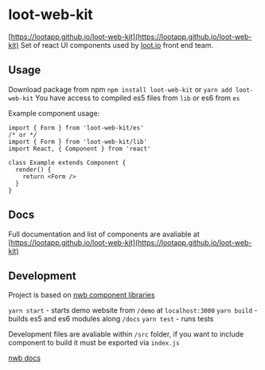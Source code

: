 # loot-web-kit
[https://lootapp.github.io/loot-web-kit](https://lootapp.github.io/loot-web-kit)
Set of react UI components used by [loot.io](https://loot.io) front end team.

## Usage
Download package from npm `npm install loot-web-kit` or `yarn add loot-web-kit`
You have access to compiled es5 files from `lib` or es6 from `es`

Example component usage:
```
import { Form } from 'loot-web-kit/es'
/* or */
import { Form } from 'loot-web-kit/lib'
import React, { Component } from 'react'

class Example extends Component {
  render() {
    return <Form />
  }
}
```

## Docs
Full documentation and list of components are avaliable at [https://lootapp.github.io/loot-web-kit](https://lootapp.github.io/loot-web-kit)

## Development
Project is based on [nwb component libraries](https://github.com/insin/nwb/blob/master/docs/guides/ReactComponents.md#developing-react-components-and-libraries-with-nwb)

`yarn start` - starts demo website from `/demo` at `localhost:3000`
`yarn build` - builds es5 and es6 modules along `/docs`
`yarn test` - runs tests

Development files are avaliable within `/src` folder, if you want to include component to build it must be
exported via `index.js`

[nwb docs](https://github.com/insin/nwb/blob/master/docs/guides/ReactComponents.md#developing-react-components-and-libraries-with-nwb)
